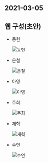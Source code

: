 ## 2021-03-05

## 웹 구성(초안)

- 동현

  ![동현](/uploads/b17ea38698823592c2789598347370d8/동현.PNG)

- 은철
 
  ![은철](/uploads/cb324b442b29ef47e36c185da5bb7cb8/은철.PNG)

- 아영

  ![아영](/uploads/cbe76953f9b4ae3f5fbb211b51934cc2/아영.PNG)

- 주희
 
  ![주희](/uploads/208c0481084d5cbcf1cc74055c5a0b90/주희.PNG)

- 재혁
 
  ![재혁](/uploads/a9339d310c8e1a22098f8d75bd0cf216/재혁.PNG)

- 수연

  ![수연](/uploads/27c10c240a2bd61cc02cdb47d0aa771c/수연.PNG)